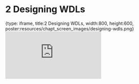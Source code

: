 # 2 Designing WDLs
 
{type: iframe, title:2 Designing WDLs, width:800, height:600, poster:resources/chapt_screen_images/designing-wdls.png}
![](https://hutchdatascience.org/FH_WDL102_Workflows/no_toc/designing-wdls.html)
 

 

